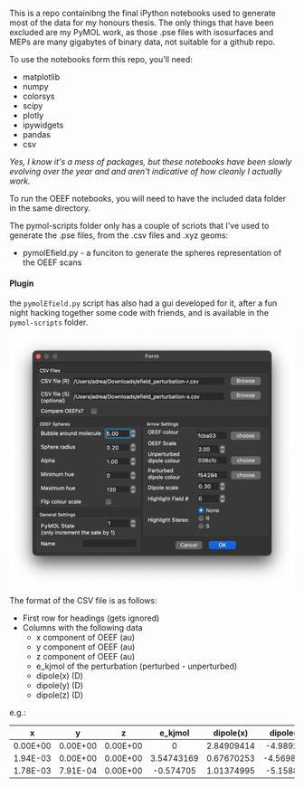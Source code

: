 This is a repo containibng the final iPython notebooks used to generate most of the data for my honours thesis. The only things that have been excluded are my PyMOL work, as those .pse files with isosurfaces and MEPs are many gigabytes of binary data, not suitable for a github repo.

To use the notebooks form this repo, you'll need:
* matplotlib
* numpy
* colorsys
* scipy
* plotly
* ipywidgets
* pandas
* csv

*Yes, I know it's a mess of packages, but these notebooks have been slowly evolving over the year and and aren't indicative of how cleanly I actually work.*

To run the OEEF notebooks, you will need to have the included data folder in the same directory.

The pymol-scripts folder only has a couple of scriots that I've used to generate the .pse files, from the .csv files and .xyz geoms:
* pymolEfield.py - a funciton to generate the spheres representation of the OEEF scans

#### Plugin
the `pymolEfield.py` script has also had a gui developed for it, after a fun night hacking together some code with friends, and is available in the `pymol-scripts` folder.

![plugin_pic.png](plugin_pic.png)

The format of the CSV file is as follows:
* First row for headings (gets ignored)
* Columns with the following data
    * x component of OEEF (au)
    * y component of OEEF (au)
    * z component of OEEF (au)
    * e_kjmol of the perturbation (perturbed - unperturbed)
    * dipole(x) (D)
    * dipole(y) (D)
    * dipole(z) (D)

e.g.:

|    x     |    y     |    z     |  e_kjmol   | dipole(x)  | dipole(y)  | dipole(z)  |
| :------: | :------: | :------: | :--------: | :--------: | :--------: | :--------: |
| 0.00E+00 | 0.00E+00 | 0.00E+00 |     0      | 2.84909414 | -4.989243  | 1.57583802 |
| 1.94E-03 | 0.00E+00 | 0.00E+00 | 3.54743169 | 0.67670253 | -4.5698034 | 1.77719687 |
| 1.78E-03 | 7.91E-04 | 0.00E+00 | -0.574705  | 1.01374995 | -5.158874  | 1.74510839 |